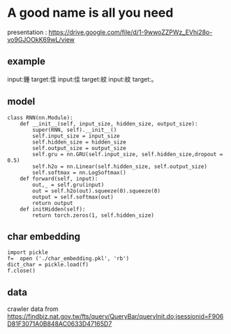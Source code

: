 # A good name is all you need 

presentation : https://drive.google.com/file/d/1-9wwoZZPWz_EVhi28o-vo9GJOOkK69wL/view

## example

input:鍾 target:佳 
input:佳 target:紋 
input:紋 target:。 

## model 

    class RNN(nn.Module):
        def __init__(self, input_size, hidden_size, output_size):
            super(RNN, self).__init__()
            self.input_size = input_size
            self.hidden_size = hidden_size
            self.output_size = output_size
            self.gru = nn.GRU(self.input_size, self.hidden_size,dropout = 0.5)
            self.h2o = nn.Linear(self.hidden_size, self.output_size)
            self.softmax = nn.LogSoftmax() 
        def forward(self, input):
            out,_ = self.gru(input)
            out = self.h2o(out).squeeze(0).squeeze(0)
            output = self.softmax(out)
            return output
        def initHidden(self):
            return torch.zeros(1, self.hidden_size)
            
## char embedding

    import pickle
    f=  open ('./char_embedding.pkl', 'rb')
    dict_char = pickle.load(f)
    f.close()

## data

crawler data from https://findbiz.nat.gov.tw/fts/query/QueryBar/queryInit.do;jsessionid=F906D81F3071A0B848AC0633D47165D7

